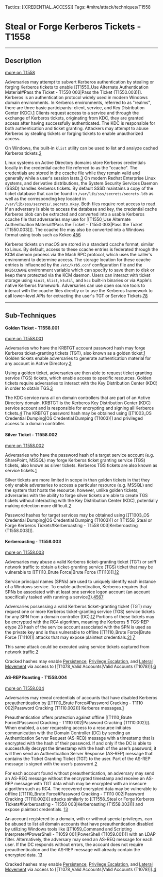 Tactics: [[CREDENTIAL_ACCESS]]
Tags: #mitre/attack/techniques/T1558  

# Steal or Forge Kerberos Tickets - T1558
---
## Description
[more on T1558](https://attack.mitre.org/techniques/T1558)

Adversaries may attempt to subvert Kerberos authentication by stealing or forging Kerberos tickets to enable [[T1550_Use Alternate Authentication Material#Pass the Ticket - T1550 003|Pass the Ticket (T1550.003)]]. Kerberos is an authentication protocol widely used in modern Windows domain environments. In Kerberos environments, referred to as "realms", there are three basic participants: client, service, and Key Distribution Center (KDC).[1](https://adsecurity.org/?p=227) Clients request access to a service and through the exchange of Kerberos tickets, originating from KDC, they are granted access after having successfully authenticated. The KDC is responsible for both authentication and ticket granting. Attackers may attempt to abuse Kerberos by stealing tickets or forging tickets to enable unauthorized access.

On Windows, the built-in `klist` utility can be used to list and analyze cached Kerberos tickets.[2](https://docs.microsoft.com/windows-server/administration/windows-commands/klist)

Linux systems on Active Directory domains store Kerberos credentials locally in the credential cache file referred to as the "ccache". The credentials are stored in the ccache file while they remain valid and generally while a user's session lasts.[3](https://web.mit.edu/kerberos/krb5-1.12/doc/basic/ccache_def.html) On modern Redhat Enterprise Linux systems, and derivative distributions, the System Security Services Daemon (SSSD) handles Kerberos tickets. By default SSSD maintains a copy of the ticket database that can be found in `/var/lib/sss/secrets/secrets.ldb` as well as the corresponding key located in `/var/lib/sss/secrets/.secrets.mkey`. Both files require root access to read. If an adversary is able to access the database and key, the credential cache Kerberos blob can be extracted and converted into a usable Kerberos ccache file that adversaries may use for [[T1550_Use Alternate Authentication Material#Pass the Ticket - T1550 003|Pass the Ticket (T1550.003)]]. The ccache file may also be converted into a Windows format using tools such as Kekeo.[4](https://www.fireeye.com/blog/threat-research/2020/04/kerberos-tickets-on-linux-red-teams.html)[5](https://labs.portcullis.co.uk/download/eu-18-Wadhwa-Brown-Where-2-worlds-collide-Bringing-Mimikatz-et-al-to-UNIX.pdf)[6](https://github.com/gentilkiwi/kekeo)

Kerberos tickets on macOS are stored in a standard ccache format, similar to Linux. By default, access to these ccache entries is federated through the KCM daemon process via the Mach RPC protocol, which uses the caller's environment to determine access. The storage location for these ccache entries is influenced by the `/etc/krb5.conf` configuration file and the `KRB5CCNAME` environment variable which can specify to save them to disk or keep them protected via the KCM daemon. Users can interact with ticket storage using `kinit`, `klist`, `ktutil`, and `kcc` built-in binaries or via Apple's native Kerberos framework. Adversaries can use open source tools to interact with the ccache files directly or to use the Kerberos framework to call lower-level APIs for extracting the user's TGT or Service Tickets.[7](https://posts.specterops.io/when-kirbi-walks-the-bifrost-4c727807744f)[8](http://web.mit.edu/macdev/KfM/Common/Documentation/preferences.html)

---
## Sub-Techniques

#### Golden Ticket - T1558.001
[more on T1558.001](https://attack.mitre.org/techniques/T1558/001)

Adversaries who have the KRBTGT account password hash may forge Kerberos ticket-granting tickets (TGT), also known as a golden ticket.[1](https://adsecurity.org/?p=1640) Golden tickets enable adversaries to generate authentication material for any account in Active Directory.[2](https://cert.europa.eu/static/WhitePapers/UPDATED%20-%20CERT-EU_Security_Whitepaper_2014-007_Kerberos_Golden_Ticket_Protection_v1_4.pdf)

Using a golden ticket, adversaries are then able to request ticket granting service (TGS) tickets, which enable access to specific resources. Golden tickets require adversaries to interact with the Key Distribution Center (KDC) in order to obtain TGS.[3](https://adsecurity.org/?p=1515)

The KDC service runs all on domain controllers that are part of an Active Directory domain. KRBTGT is the Kerberos Key Distribution Center (KDC) service account and is responsible for encrypting and signing all Kerberos tickets.[4](https://adsecurity.org/?p=483) The KRBTGT password hash may be obtained using [[T1003_OS Credential Dumping|OS Credential Dumping (T1003)]] and privileged access to a domain controller.

#### Silver Ticket - T1558.002
[more on T1558.002](https://attack.mitre.org/techniques/T1558/002)

Adversaries who have the password hash of a target service account (e.g. SharePoint, MSSQL) may forge Kerberos ticket granting service (TGS) tickets, also known as silver tickets. Kerberos TGS tickets are also known as service tickets.[1](https://adsecurity.org/?p=2011)

Silver tickets are more limited in scope in than golden tickets in that they only enable adversaries to access a particular resource (e.g. MSSQL) and the system that hosts the resource; however, unlike golden tickets, adversaries with the ability to forge silver tickets are able to create TGS tickets without interacting with the Key Distribution Center (KDC), potentially making detection more difficult.[2](https://adsecurity.org/?p=1515)

Password hashes for target services may be obtained using [[T1003_OS Credential Dumping|OS Credential Dumping (T1003)]] or [[T1558_Steal or Forge Kerberos Tickets#Kerberoasting - T1558 003|Kerberoasting (T1558.003)]].

#### Kerberoasting - T1558.003
[more on T1558.003](https://attack.mitre.org/techniques/T1558/003)

Adversaries may abuse a valid Kerberos ticket-granting ticket (TGT) or sniff network traffic to obtain a ticket-granting service (TGS) ticket that may be vulnerable to [[T1110_Brute Force|Brute Force (T1110)]].[1](https://github.com/EmpireProject/Empire/blob/master/data/module_source/credentials/Invoke-Kerberoast.ps1)[2](https://adsecurity.org/?p=2293)

Service principal names (SPNs) are used to uniquely identify each instance of a Windows service. To enable authentication, Kerberos requires that SPNs be associated with at least one service logon account (an account specifically tasked with running a service[3](https://blogs.technet.microsoft.com/motiba/2018/02/23/detecting-kerberoasting-activity-using-azure-security-center/)).[4](https://msdn.microsoft.com/library/ms677949.aspx)[5](https://social.technet.microsoft.com/wiki/contents/articles/717.service-principal-names-spns-setspn-syntax-setspn-exe.aspx)[6](https://redsiege.com/kerberoast-slides)[7](https://www.harmj0y.net/blog/powershell/kerberoasting-without-mimikatz/)

Adversaries possessing a valid Kerberos ticket-granting ticket (TGT) may request one or more Kerberos ticket-granting service (TGS) service tickets for any SPN from a domain controller (DC).[1](https://github.com/EmpireProject/Empire/blob/master/data/module_source/credentials/Invoke-Kerberoast.ps1)[2](https://adsecurity.org/?p=2293) Portions of these tickets may be encrypted with the RC4 algorithm, meaning the Kerberos 5 TGS-REP etype 23 hash of the service account associated with the SPN is used as the private key and is thus vulnerable to offline [[T1110_Brute Force|Brute Force (T1110)]] attacks that may expose plaintext credentials.[2](https://adsecurity.org/?p=2293)[1](https://github.com/EmpireProject/Empire/blob/master/data/module_source/credentials/Invoke-Kerberoast.ps1) [7](https://www.harmj0y.net/blog/powershell/kerberoasting-without-mimikatz/)

This same attack could be executed using service tickets captured from network traffic.[2](https://adsecurity.org/?p=2293)

Cracked hashes may enable [Persistence](https://attack.mitre.org/tactics/TA0003), [Privilege Escalation](https://attack.mitre.org/tactics/TA0004), and [Lateral Movement](https://attack.mitre.org/tactics/TA0008) via access to [[T1078_Valid Accounts|Valid Accounts (T1078)]].[6](https://redsiege.com/kerberoast-slides)

#### AS-REP Roasting - T1558.004
[more on T1558.004](https://attack.mitre.org/techniques/T1558/004)

Adversaries may reveal credentials of accounts that have disabled Kerberos preauthentication by [[T1110_Brute Force#Password Cracking - T1110 002|Password Cracking (T1110.002)]] Kerberos messages.[1](http://www.harmj0y.net/blog/activedirectory/roasting-as-reps/)

Preauthentication offers protection against offline [[T1110_Brute Force#Password Cracking - T1110 002|Password Cracking (T1110.002)]]. When enabled, a user requesting access to a resource initiates communication with the Domain Controller (DC) by sending an Authentication Server Request (AS-REQ) message with a timestamp that is encrypted with the hash of their password. If and only if the DC is able to successfully decrypt the timestamp with the hash of the user’s password, it will then send an Authentication Server Response (AS-REP) message that contains the Ticket Granting Ticket (TGT) to the user. Part of the AS-REP message is signed with the user’s password.[2](https://social.technet.microsoft.com/wiki/contents/articles/23559.kerberos-pre-authentication-why-it-should-not-be-disabled.aspx)

For each account found without preauthentication, an adversary may send an AS-REQ message without the encrypted timestamp and receive an AS-REP message with TGT data which may be encrypted with an insecure algorithm such as RC4. The recovered encrypted data may be vulnerable to offline [[T1110_Brute Force#Password Cracking - T1110 002|Password Cracking (T1110.002)]] attacks similarly to [[T1558_Steal or Forge Kerberos Tickets#Kerberoasting - T1558 003|Kerberoasting (T1558.003)]] and expose plaintext credentials. [1](http://www.harmj0y.net/blog/activedirectory/roasting-as-reps/)[3](https://blog.stealthbits.com/cracking-active-directory-passwords-with-as-rep-roasting/)

An account registered to a domain, with or without special privileges, can be abused to list all domain accounts that have preauthentication disabled by utilizing Windows tools like [[T1059_Command and Scripting Interpreter#PowerShell - T1059 001|PowerShell (T1059.001)]] with an LDAP filter. Alternatively, the adversary may send an AS-REQ message for each user. If the DC responds without errors, the account does not require preauthentication and the AS-REP message will already contain the encrypted data. [1](http://www.harmj0y.net/blog/activedirectory/roasting-as-reps/)[3](https://blog.stealthbits.com/cracking-active-directory-passwords-with-as-rep-roasting/)

Cracked hashes may enable [Persistence](https://attack.mitre.org/tactics/TA0003), [Privilege Escalation](https://attack.mitre.org/tactics/TA0004), and [Lateral Movement](https://attack.mitre.org/tactics/TA0008) via access to [[T1078_Valid Accounts|Valid Accounts (T1078)]].[4](https://redsiege.com/kerberoast-slides)



